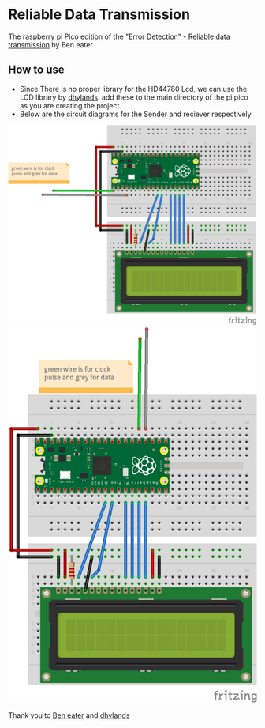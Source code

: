 # Reliable Data Transmission
The raspberry pi Pico edition of the ["Error Detection" - Reliable data transmission](https://www.youtube.com/watch?v=eq5YpKHXJDM) by Ben eater

## How to use
- Since There is no proper library for the HD44780 Lcd, we can use the LCD library by [dhylands](https://github.com/dhylands/python_lcd/tree/master/lcd). add these to the main directory of the pi pico as you are creating the project.
- Below are the circuit diagrams for the Sender and reciever respectively

[![Sender](https://github.com/nandanhere/error-detection-pi-pico/blob/main/reliable-data-transmission/readme/sender.png)](https://github.com/nandanhere/error-detection-pi-pico/blob/main/reliable-data-transmission/readme/sender.png)
[![Reciever](https://github.com/nandanhere/error-detection-pi-pico/blob/main/reliable-data-transmission/readme/reciever.png)](https://github.com/nandanhere/error-detection-pi-pico/blob/main/reliable-data-transmission/readme/sender.png)

Thank you to [Ben eater](https://github.com/beneater/error-detection-videos) and [dhylands](https://github.com/dhylands/python_lcd/tree/master/lcd) 
